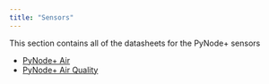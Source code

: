 ```yaml
---
title: "Sensors"
---
```


This section contains all of the datasheets for the PyNode+ sensors

- [PyNode+ Air](pynodeair/)
- [PyNode+ Air Quality](pynodeairq/)